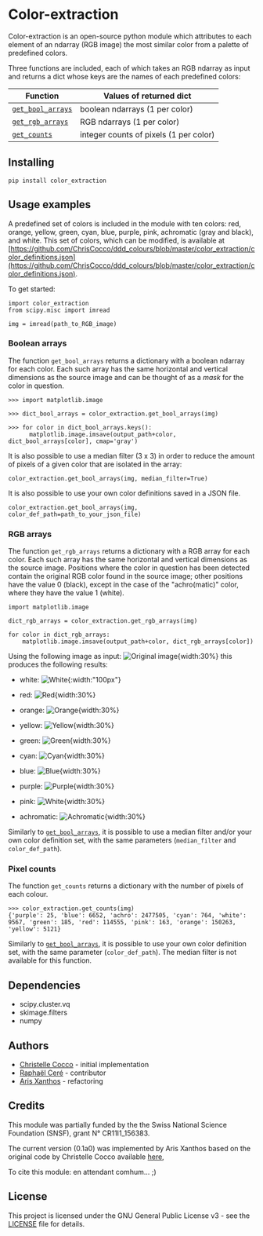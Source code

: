 
# Color-extraction

Color-extraction is an open-source python module which attributes to each element of an ndarray (RGB image) the most similar color from a palette of predefined colors.

Three functions are included, each of which takes an RGB ndarray as input and returns a dict whose keys are the names of each predefined colors:

Function | Values of returned dict
--- | ---
[`get_bool_arrays`](#boolean-array) | boolean ndarrays (1 per color)
[`get_rgb_arrays`](#rgb-arrays) | RGB ndarrays (1 per color)
[`get_counts`](#counts) | integer counts of pixels (1 per color)

## Installing

```
pip install color_extraction
```

## Usage examples

A predefined set of colors is included in the module with ten colors: red,
orange, yellow, green, cyan, blue, purple, pink, achromatic (gray and black),
and white. This set of colors, which can be modified, is available at
[https://github.com/ChrisCocco/ddd_colours/blob/master/color_extraction/color_definitions.json](https://github.com/ChrisCocco/ddd_colours/blob/master/color_extraction/color_definitions.json).

To get started:
```
import color_extraction
from scipy.misc import imread

img = imread(path_to_RGB_image)
```

### Boolean arrays

[comment]: <> (RC: Je ne suis convaincu que ce soit nécessaire de donner l'output de cet exemple comme on dit déjà dans l'intro que cette fonction une ndarray bool poour chque couleur. Ce qui retourne ce que l'on appelle un mask par couleur.)
[comment]: <> (AX: l'exemple est parfaitement explicite, mais ça alourdit un peu la lecture en effet... Je trouverais plus utile de donner un exemple d'usage d'un tel masque. Quelque chose comme: "...returns a dictionary with a boolean ndarray for each color. Each such array has the same horizontal and vertical dimensions as the source image and can be thought of as a *mask* for the color in question." et on pourrait remplacer la partie de l'exemple qui affiche les arrays par un code qui les sauve, comme pour RGB plus bas, et afficher le résultat?)

The function `get_bool_arrays` returns a dictionary with a boolean ndarray for each color. Each such array has the same horizontal and vertical dimensions as the source image and can be thought of as a *mask* for the color in question.

```
>>> import matplotlib.image

>>> dict_bool_arrays = color_extraction.get_bool_arrays(img)

>>> for color in dict_bool_arrays.keys():
      matplotlib.image.imsave(output_path+color, dict_bool_arrays[color], cmap='gray')

```


[comment]: <> (RC:  Ci-dessous ce sont les arguments de la fonction, peut-être reduire ceci à un paragraphe?)  
It is also possible to use a median filter (3 x 3) in order to reduce the amount of pixels of a given color that are isolated in the array:

```
color_extraction.get_bool_arrays(img, median_filter=True)
```

It is also possible to use your own color definitions saved in a JSON file.

```
color_extraction.get_bool_arrays(img, color_def_path=path_to_your_json_file)
```

### RGB arrays

The function `get_rgb_arrays` returns a dictionary with a RGB array for each color. Each such array has the same horizontal and vertical dimensions as the source image. Positions where the color in question has been detected contain the original RGB color found in the source image; other positions have the value 0 (black), except in the case of the "achro(matic)" color, where they have the value 1 (white).

```
import matplotlib.image

dict_rgb_arrays = color_extraction.get_rgb_arrays(img)

for color in dict_rgb_arrays:
    matplotlib.image.imsave(output_path+color, dict_rgb_arrays[color])
```

Using the following image as input:
![Original image](tests/demo/Comic_mural_Le_jeune_Albert_Yves_Chaland_Bruxelles.jpg){width:30%}
this produces the following results:

* white:
![White](tests/demo/white.png){:width:"100px"}

* red:
![Red](tests/demo/red.png){width:30%}

* orange:
![Orange](tests/demo/orange.png){width:30%}

* yellow:
![Yellow](tests/demo/yellow.png){width:30%}

* green:
![Green](tests/demo/green.png){width:30%}

* cyan:
![Cyan](tests/demo/cyan.png){width:30%}

* blue:
![Blue](tests/demo/blue.png){width:30%}

* purple:
![Purple](tests/demo/purple.png){width:30%}

* pink:
![White](tests/demo/pink.png){width:30%}

* achromatic:
![Achromatic](tests/demo/achro.png){width:30%}

Similarly to [`get_bool_arrays`](#boolean-array), it is possible to use a median filter and/or your own color definition set, with the same parameters (`median_filter` and `color_def_path`).

### Pixel counts

The function `get_counts` returns a dictionary with the number of pixels of each colour.

```
>>> color_extraction.get_counts(img)
{'purple': 25, 'blue': 6652, 'achro': 2477505, 'cyan': 764, 'white': 9567, 'green': 185, 'red': 114555, 'pink': 163, 'orange': 150263, 'yellow': 5121}
```
Similarly to [`get_bool_arrays`](#boolean-array), it is possible to use your own color definition set, with the same parameter (`color_def_path`). The median filter is not available for this function.

## Dependencies

* scipy.cluster.vq
* skimage.filters
* numpy

## Authors

* [Christelle Cocco](https://github.com/ChrisCocco) - initial implementation
* [Raphaël Ceré](https://github.com/raphaelcere) - contributor
* [Aris Xanthos](https://github.com/axanthos) - refactoring

## Credits
This module was partially funded by the the Swiss National Science Foundation (SNSF), grant N° CR11I1_156383.

The current version (0.1a0) was implemented by Aris Xanthos based on the original code by Christelle Cocco available [here](color_extraction/fct_palette_man_RGB.py),

To cite this module: en attendant comhum... ;)

## License

This project is licensed under the GNU General Public License v3 - see the [LICENSE](LICENSE) file for details.
